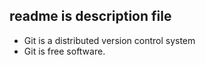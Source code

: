 ## readme is description file
  * Git is a distributed version control system
  * Git is free software.